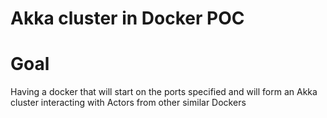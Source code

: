 Akka cluster in Docker POC
===================

# Goal
Having a docker that will start on the ports specified and will form an Akka cluster interacting with Actors from other similar Dockers
